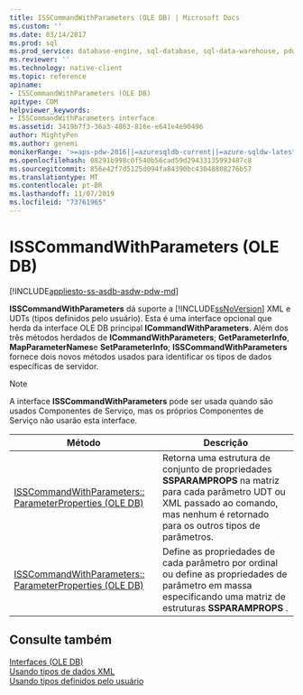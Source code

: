 ```yaml
---
title: ISSCommandWithParameters (OLE DB) | Microsoft Docs
ms.custom: ''
ms.date: 03/14/2017
ms.prod: sql
ms.prod_service: database-engine, sql-database, sql-data-warehouse, pdw
ms.reviewer: ''
ms.technology: native-client
ms.topic: reference
apiname:
- ISSCommandWithParameters (OLE DB)
apitype: COM
helpviewer_keywords:
- ISSCommandWithParameters interface
ms.assetid: 3419b7f3-36a3-4863-816e-e641e4e90496
author: MightyPen
ms.author: genemi
monikerRange: '>=aps-pdw-2016||=azuresqldb-current||=azure-sqldw-latest||>=sql-server-2016||=sqlallproducts-allversions||>=sql-server-linux-2017||=azuresqldb-mi-current'
ms.openlocfilehash: 08291b998c0f540b56cad59d29433135993487c8
ms.sourcegitcommit: 856e42f7d5125d094fa84390bc43048808276b57
ms.translationtype: MT
ms.contentlocale: pt-BR
ms.lasthandoff: 11/07/2019
ms.locfileid: "73761965"
---
```

# <a name="isscommandwithparameters-ole-db"></a>ISSCommandWithParameters (OLE DB)
[!INCLUDE[appliesto-ss-asdb-asdw-pdw-md](../../includes/appliesto-ss-asdb-asdw-pdw-md.md)]

  **ISSCommandWithParameters** dá suporte a [!INCLUDE[ssNoVersion](../../includes/ssnoversion-md.md)] XML e UDTs (tipos definidos pelo usuário). Esta é uma interface opcional que herda da interface OLE DB principal **ICommandWithParameters**. Além dos três métodos herdados de **ICommandWithParameters**; **GetParameterInfo**, **MapParameterNames**e **SetParameterInfo**; **ISSCommandWithParameters** fornece dois novos métodos usados para identificar os tipos de dados específicas de servidor.  
  
> [!NOTE]  
>  A interface **ISSCommandWithParameters** pode ser usada quando são usados Componentes de Serviço, mas os próprios Componentes de Serviço não usarão esta interface.  
  
|Método|Descrição|  
|------------|-----------------|  
|[ISSCommandWithParameters:: ParameterProperties &#40;OLE DB&#41;](../../relational-databases/native-client-ole-db-interfaces/isscommandwithparameters-getparameterproperties-ole-db.md)|Retorna uma estrutura de conjunto de propriedades **SSPARAMPROPS** na matriz para cada parâmetro UDT ou XML passado ao comando, mas nenhum é retornado para os outros tipos de parâmetros.|  
|[ISSCommandWithParameters:: ParameterProperties &#40;OLE DB&#41;](../../relational-databases/native-client-ole-db-interfaces/isscommandwithparameters-setparameterproperties-ole-db.md)|Define as propriedades de cada parâmetro por ordinal ou define as propriedades de parâmetro em massa especificando uma matriz de estruturas **SSPARAMPROPS** .|  
  
## <a name="see-also"></a>Consulte também  
 [Interfaces &#40;OLE DB&#41; ](https://msdn.microsoft.com/library/34c33364-8538-45db-ae41-5654481cda93)   
 [Usando tipos de dados XML](../../relational-databases/native-client/features/using-xml-data-types.md)   
 [Usando tipos definidos pelo usuário](../../relational-databases/native-client/features/using-user-defined-types.md)  
  
  
